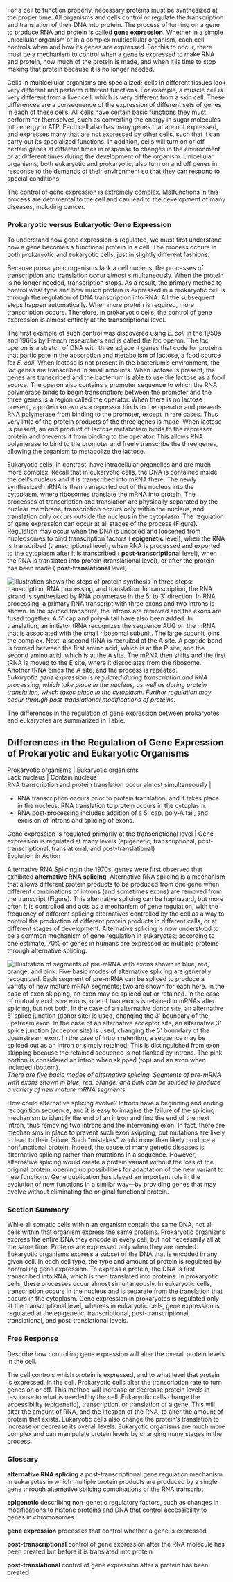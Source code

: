 For a cell to function properly, necessary proteins must be synthesized at the proper time. All organisms and cells control or regulate the transcription and translation of their DNA into protein. The process of turning on a gene to produce RNA and protein is called **gene expression**. Whether in a simple unicellular organism or in a complex multicellular organism, each cell controls when and how its genes are expressed. For this to occur, there must be a mechanism to control when a gene is expressed to make RNA and protein, how much of the protein is made, and when it is time to stop making that protein because it is no longer needed.

Cells in multicellular organisms are specialized; cells in different tissues look very different and perform different functions. For example, a muscle cell is very different from a liver cell, which is very different from a skin cell. These differences are a consequence of the expression of different sets of genes in each of these cells. All cells have certain basic functions they must perform for themselves, such as converting the energy in sugar molecules into energy in ATP. Each cell also has many genes that are not expressed, and expresses many that are not expressed by other cells, such that it can carry out its specialized functions. In addition, cells will turn on or off certain genes at different times in response to changes in the environment or at different times during the development of the organism. Unicellular organisms, both eukaryotic and prokaryotic, also turn on and off genes in response to the demands of their environment so that they can respond to special conditions.

The control of gene expression is extremely complex. Malfunctions in this process are detrimental to the cell and can lead to the development of many diseases, including cancer.

### Prokaryotic versus Eukaryotic Gene Expression

To understand how gene expression is regulated, we must first understand how a gene becomes a functional protein in a cell. The process occurs in both prokaryotic and eukaryotic cells, just in slightly different fashions.

Because prokaryotic organisms lack a cell nucleus, the processes of transcription and translation occur almost simultaneously. When the protein is no longer needed, transcription stops. As a result, the primary method to control what type and how much protein is expressed in a prokaryotic cell is through the regulation of DNA transcription into RNA. All the subsequent steps happen automatically. When more protein is required, more transcription occurs. Therefore, in prokaryotic cells, the control of gene expression is almost entirely at the transcriptional level.

The first example of such control was discovered using _E_. _coli_ in the 1950s and 1960s by French researchers and is called the _lac_ operon. The _lac_ operon is a stretch of DNA with three adjacent genes that code for proteins that participate in the absorption and metabolism of lactose, a food source for _E_. _coli_. When lactose is not present in the bacterium’s environment, the _lac_ genes are transcribed in small amounts. When lactose is present, the genes are transcribed and the bacterium is able to use the lactose as a food source. The operon also contains a promoter sequence to which the RNA polymerase binds to begin transcription; between the promoter and the three genes is a region called the operator. When there is no lactose present, a protein known as a repressor binds to the operator and prevents RNA polymerase from binding to the promoter, except in rare cases. Thus very little of the protein products of the three genes is made. When lactose is present, an end product of lactose metabolism binds to the repressor protein and prevents it from binding to the operator. This allows RNA polymerase to bind to the promoter and freely transcribe the three genes, allowing the organism to metabolize the lactose.

Eukaryotic cells, in contrast, have intracellular organelles and are much more complex. Recall that in eukaryotic cells, the DNA is contained inside the cell’s nucleus and it is transcribed into mRNA there. The newly synthesized mRNA is then transported out of the nucleus into the cytoplasm, where ribosomes translate the mRNA into protein. The processes of transcription and translation are physically separated by the nuclear membrane; transcription occurs only within the nucleus, and translation only occurs outside the nucleus in the cytoplasm. The regulation of gene expression can occur at all stages of the process (Figure). Regulation may occur when the DNA is uncoiled and loosened from nucleosomes to bind transcription factors ( **epigenetic** level), when the RNA is transcribed (transcriptional level), when RNA is processed and exported to the cytoplasm after it is transcribed ( **post-transcriptional** level), when the RNA is translated into protein (translational level), or after the protein has been made ( **post-translational** level).

![Illustration shows the steps of protein synthesis in three steps: transcription, RNA processing, and translation. In transcription, the RNA strand is synthesized by RNA polymerase in the 5' to 3' direction. In RNA processing, a primary RNA transcript with three exons and two introns is shown. In the spliced transcript, the introns are removed and the exons are fused together. A 5' cap and poly-A tail have also been added. In translation, an initiator tRNA recognizes the sequence AUG on the mRNA that is associated with the small ribosomal subunit. The large subunit joins the complex. Next, a second tRNA is recruited at the A site. A peptide bond is formed between the first amino acid, which is at the P site, and the second amino acid, which is at the A site. The mRNA then shifts and the first tRNA is moved to the E site, where it dissociates from the ribosome. Another tRNA binds the A site, and the process is repeated.][1] _Eukaryotic gene expression is regulated during transcription and RNA processing, which take place in the nucleus, as well as during protein translation, which takes place in the cytoplasm. Further regulation may occur through post-translational modifications of proteins._

The differences in the regulation of gene expression between prokaryotes and eukaryotes are summarized in Table.

Differences in the Regulation of Gene Expression of Prokaryotic and Eukaryotic Organisms  
---  
Prokaryotic organisms | Eukaryotic organisms  
Lack nucleus | Contain nucleus  
RNA transcription and protein translation occur almost simultaneously | 

  - RNA transcription occurs prior to protein translation, and it takes place in the nucleus. RNA translation to protein occurs in the cytoplasm.
  - RNA post-processing includes addition of a 5' cap, poly-A tail, and excision of introns and splicing of exons.

  
Gene expression is regulated primarily at the transcriptional level | Gene expression is regulated at many levels (epigenetic, transcriptional, post-transcriptional, translational, and post-translational)  
Evolution in Action

Alternative RNA SplicingIn the 1970s, genes were first observed that exhibited **alternative RNA splicing**. Alternative RNA splicing is a mechanism that allows different protein products to be produced from one gene when different combinations of introns (and sometimes exons) are removed from the transcript (Figure). This alternative splicing can be haphazard, but more often it is controlled and acts as a mechanism of gene regulation, with the frequency of different splicing alternatives controlled by the cell as a way to control the production of different protein products in different cells, or at different stages of development. Alternative splicing is now understood to be a common mechanism of gene regulation in eukaryotes; according to one estimate, 70% of genes in humans are expressed as multiple proteins through alternative splicing.

![Illustration of segments of pre-mRNA with exons shown in blue, red, orange, and pink. Five basic modes of alternative splicing are generally recognized. Each segment of pre-mRNA can be spliced to produce a variety of new mature mRNA segments; two are shown for each here. In the case of exon skipping, an exon may be spliced out or retained. In the case of mutually exclusive exons, one of two exons is retained in mRNAs after splicing, but not both. In the case of an alternative donor site, an alternative 5' splice junction \(donor site\) is used, changing the 3' boundary of the upstream exon. In the case of an alternative acceptor site, an alternative 3' splice junction \(acceptor site\) is used, changing the 5' boundary of the downstream exon. In the case of intron retention, a sequence may be spliced out as an intron or simply retained. This is distinguished from exon skipping because the retained sequence is not flanked by introns. The pink portion is considered an intron when skipped \(top\) and an exon when included \(bottom\).][2] _There are five basic modes of alternative splicing. Segments of pre-mRNA with exons shown in blue, red, orange, and pink can be spliced to produce a variety of new mature mRNA segments._

How could alternative splicing evolve? Introns have a beginning and ending recognition sequence, and it is easy to imagine the failure of the splicing mechanism to identify the end of an intron and find the end of the next intron, thus removing two introns and the intervening exon. In fact, there are mechanisms in place to prevent such exon skipping, but mutations are likely to lead to their failure. Such “mistakes” would more than likely produce a nonfunctional protein. Indeed, the cause of many genetic diseases is alternative splicing rather than mutations in a sequence. However, alternative splicing would create a protein variant without the loss of the original protein, opening up possibilities for adaptation of the new variant to new functions. Gene duplication has played an important role in the evolution of new functions in a similar way—by providing genes that may evolve without eliminating the original functional protein.

### Section Summary

While all somatic cells within an organism contain the same DNA, not all cells within that organism express the same proteins. Prokaryotic organisms express the entire DNA they encode in every cell, but not necessarily all at the same time. Proteins are expressed only when they are needed. Eukaryotic organisms express a subset of the DNA that is encoded in any given cell. In each cell type, the type and amount of protein is regulated by controlling gene expression. To express a protein, the DNA is first transcribed into RNA, which is then translated into proteins. In prokaryotic cells, these processes occur almost simultaneously. In eukaryotic cells, transcription occurs in the nucleus and is separate from the translation that occurs in the cytoplasm. Gene expression in prokaryotes is regulated only at the transcriptional level, whereas in eukaryotic cells, gene expression is regulated at the epigenetic, transcriptional, post-transcriptional, translational, and post-translational levels.

### Free Response

Describe how controlling gene expression will alter the overall protein levels in the cell.

The cell controls which protein is expressed, and to what level that protein is expressed, in the cell. Prokaryotic cells alter the transcription rate to turn genes on or off. This method will increase or decrease protein levels in response to what is needed by the cell. Eukaryotic cells change the accessibility (epigenetic), transcription, or translation of a gene. This will alter the amount of RNA, and the lifespan of the RNA, to alter the amount of protein that exists. Eukaryotic cells also change the protein’s translation to increase or decrease its overall levels. Eukaryotic organisms are much more complex and can manipulate protein levels by changing many stages in the process.

### Glossary

**alternative RNA splicing** a post-transcriptional gene regulation mechanism in eukaryotes in which multiple protein products are produced by a single gene through alternative splicing combinations of the RNA transcript 

**epigenetic** describing non-genetic regulatory factors, such as changes in modifications to histone proteins and DNA that control accessibility to genes in chromosomes 

**gene expression** processes that control whether a gene is expressed 

**post-transcriptional** control of gene expression after the RNA molecule has been created but before it is translated into protein 

**post-translational** control of gene expression after a protein has been created 

   [1]: https://cnx.org/resources/13222c0c8fedb397935bb91f2844c6479d914c57/Figure_09_05_01.jpg
   [2]: https://cnx.org/resources/a108571126d2b7d28a635a642ddc06d934ae4725/Figure_09_05_02.jpg

